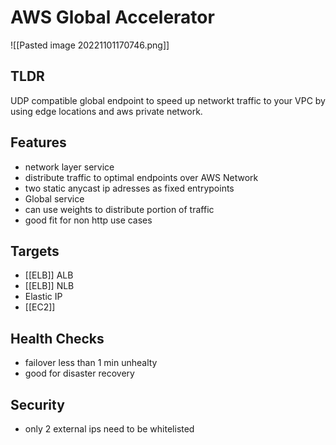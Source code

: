
# AWS Global Accelerator

![[Pasted image 20221101170746.png]]
## TLDR
UDP compatible global endpoint to speed up networkt traffic to your VPC by using edge locations and aws private network.

## Features
- network layer service
- distribute traffic to optimal endpoints over AWS Network
- two static anycast ip adresses as fixed entrypoints
- Global service
- can use weights to distribute portion of traffic
- good fit for non http use cases


## Targets
- [[ELB]] ALB
- [[ELB]] NLB
- Elastic IP
- [[EC2]]

## Health Checks
- failover less than 1 min unhealty
- good for disaster recovery

## Security
- only 2 external ips need to be whitelisted


